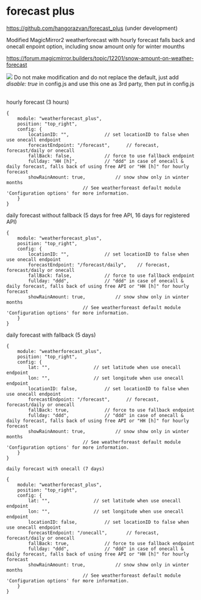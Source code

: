 # forecast plus

https://github.com/hangorazvan/forecast_plus (under development)

Modified MagicMirror2 weatherforecast with hourly forecast falls back and onecall enpoint option, including snow amount only for winter mounths

https://forum.magicmirror.builders/topic/12201/snow-amount-on-weather-forecast

<img src=https://github.com/hangorazvan/forecast_plus/blob/master/preview.png>
Do not make modification and do not replace the default, just add <i>disable: true</i> in config.js and use this one as 3rd party, then put in config.js

<br>hourly forecast (3 hours)

	{
		module: "weatherforecast_plus",
		position: "top_right",
		config: {
			locationID: "",				// set locationID to false when use onecall endpoint
			forecastEndpoint: "/forecast",		// forecast, forecast/daily or onecall
			fallBack: false,			// force to use fallback endpoint
			fullday: "HH [h]", 			// "ddd" in case of onecall & daily forecast, falls back of using free API or "HH [h]" for hourly forecast
			showRainAmount: true, 			// snow show only in winter months
								// See weatherforeast default module 'Configuration options' for more information.
		}
	}


daily forecast without fallback (5 days for free API, 16 days for registered API)

	{
		module: "weatherforecast_plus",
		position: "top_right",
		config: {
			locationID: "",				// set locationID to false when use onecall endpoint
			forecastEndpoint: "/forecast/daily",	// forecast, forecast/daily or onecall
			fallBack: false,			// force to use fallback endpoint
			fullday: "ddd", 			// "ddd" in case of onecall & daily forecast, falls back of using free API or "HH [h]" for hourly forecast
			showRainAmount: true, 			// snow show only in winter months
								// See weatherforeast default module 'Configuration options' for more information.
		}
	}

daily forecast with fallback (5 days)

	{
		module: "weatherforecast_plus",
		position: "top_right",
		config: {
			lat: "",				// set latitude when use onecall endpoint
			lon: "",				// set longitude when use onecall endpoint
			locationID: false,			// set locationID to false when use onecall endpoint
			forecastEndpoint: "/forecast",		// forecast, forecast/daily or onecall
			fallBack: true,				// force to use fallback endpoint
			fullday: "ddd", 			// "ddd" in case of onecall & daily forecast, falls back of using free API or "HH [h]" for hourly forecast
			showRainAmount: true, 			// snow show only in winter months
								// See weatherforeast default module 'Configuration options' for more information.
		}
	}

	daily forecast with onecall (7 days)

	{
		module: "weatherforecast_plus",
		position: "top_right",
		config: {
			lat: "",				// set latitude when use onecall endpoint
			lon: "",				// set longitude when use onecall endpoint
			locationID: false,			// set locationID to false when use onecall endpoint
			forecastEndpoint: "/onecall",		// forecast, forecast/daily or onecall
			fallBack: true,				// force to use fallback endpoint
			fullday: "ddd", 			// "ddd" in case of onecall & daily forecast, falls back of using free API or "HH [h]" for hourly forecast
			showRainAmount: true, 			// snow show only in winter months
								// See weatherforeast default module 'Configuration options' for more information.
		}
	}
